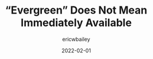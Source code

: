 ---
author: ericwbailey
date: 2022-02-01
permalink: false
publisher: css
tags:
  - user-agents
  - meta
target_url: https://css-tricks.com/evergreen-does-not-mean-immediately-available/
title: “Evergreen” Does Not Mean Immediately Available
---